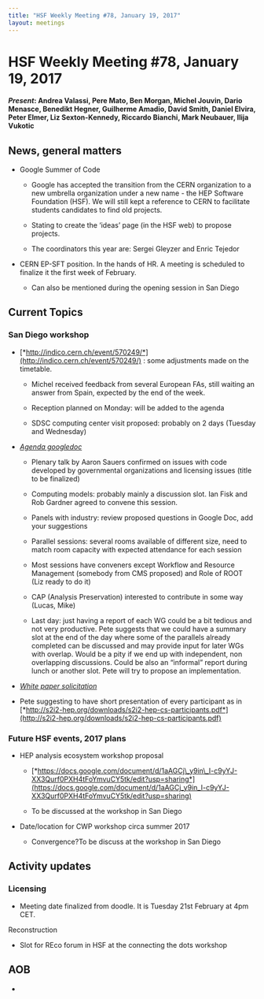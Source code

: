 ```yaml
---
title: "HSF Weekly Meeting #78, January 19, 2017"
layout: meetings
---
```


# HSF Weekly Meeting #78, January 19, 2017

#### *Present*: Andrea Valassi, Pere Mato, Ben Morgan, Michel Jouvin, Dario Menasce, Benedikt Hegner, Guilherme Amadio, David Smith, Daniel Elvira, Peter Elmer, Liz Sexton-Kennedy, Riccardo Bianchi, Mark Neubauer, Ilija Vukotic

## News, general matters

-   Google Summer of Code

    -   Google has accepted the transition from the CERN organization to a new umbrella organization under a new name - the HEP Software Foundation (HSF). We will still kept a reference to CERN to facilitate students candidates to find old projects.

    -   Stating to create the ‘ideas’ page (in the HSF web) to propose projects.

    -   The coordinators this year are: Sergei Gleyzer and Enric Tejedor

-   CERN EP-SFT position. In the hands of HR. A meeting is scheduled to finalize it the first week of February.

    -   Can also be mentioned during the opening session in San Diego

## Current Topics

### San Diego workshop

-   [*http://indico.cern.ch/event/570249/*](http://indico.cern.ch/event/570249/) : some adjustments made on the timetable.

    -   Michel received feedback from several European FAs, still waiting an answer from Spain, expected by the end of the week.

    -   Reception planned on Monday: will be added to the agenda

    -   SDSC computing center visit proposed: probably on 2 days (Tuesday and Wednesday)

-   [*Agenda googledoc*](https://docs.google.com/document/d/1CeJzMH9kKk3db06KTxENjwCRnXiY6DJ0ogwMOiJZ85M/edit)

    -   Plenary talk by Aaron Sauers confirmed on issues with code developed by governmental organizations and licensing issues (title to be finalized)

    -   Computing models: probably mainly a discussion slot. Ian Fisk and Rob Gardner agreed to convene this session.

    -   Panels with industry: review proposed questions in Google Doc, add your suggestions

    -   Parallel sessions: several rooms available of different size, need to match room capacity with expected attendance for each session

    -   Most sessions have conveners except Workflow and Resource Management (somebody from CMS proposed) and Role of ROOT (Liz ready to do it)

    -   CAP (Analysis Preservation) interested to contribute in some way (Lucas, Mike)

    -   Last day: just having a report of each WG could be a bit tedious and not very productive. Pete suggests that we could have a summary slot at the end of the day where some of the parallels already completed can be discussed and may provide input for later WGs with overlap. Would be a pity if we end up with independent, non overlapping discussions. Could be also an “informal” report during lunch or another slot. Pete will try to propose an implementation.

-   [*White paper solicitation*](http://hepsoftwarefoundation.org/cwp/CWPWhitePaperSolicitation.pdf)

-   Pete suggesting to have short presentation of every participant as in [*http://s2i2-hep.org/downloads/s2i2-hep-cs-participants.pdf*](http://s2i2-hep.org/downloads/s2i2-hep-cs-participants.pdf)

### Future HSF events, 2017 plans

-   HEP analysis ecosystem workshop proposal

    -   [*https://docs.google.com/document/d/1aAGCj\_y9in\_I-c9yYJ-XX3Qurf0PXH4tFoYmvuCY5tk/edit?usp=sharing*](https://docs.google.com/document/d/1aAGCj_y9in_I-c9yYJ-XX3Qurf0PXH4tFoYmvuCY5tk/edit?usp=sharing)

    -   To be discussed at the workshop in San Diego

-   Date/location for CWP workshop circa summer 2017

    -   Convergence?To be discuss at the workshop in San Diego

## Activity updates

### Licensing

-   Meeting date finalized from doodle. It is Tuesday 21st February at 4pm CET.

Reconstruction

-   Slot for REco forum in HSF at the connecting the dots workshop

## AOB

-   
